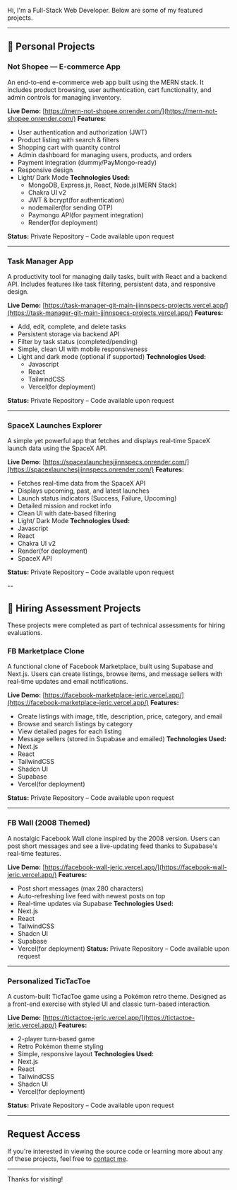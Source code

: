 Hi, I'm a Full-Stack Web Developer. Below are some of my featured projects.

---

## 🔧 Personal Projects

### Not Shopee — E-commerce App

An end-to-end e-commerce web app built using the MERN stack. It includes product browsing, user authentication, cart functionality, and admin controls for managing inventory.

**Live Demo:** [https://mern-not-shopee.onrender.com/](https://mern-not-shopee.onrender.com/)
**Features:**
- User authentication and authorization (JWT)
- Product listing with search & filters
- Shopping cart with quantity control
- Admin dashboard for managing users, products, and orders
- Payment integration (dummy/PayMongo-ready)
- Responsive design
- Light/ Dark Mode
**Technologies Used:**
  - MongoDB, Express.js, React, Node.js(MERN Stack)
  - Chakra UI v2
  - JWT & bcrypt(for authentication)
  - nodemailer(for sending OTP)
  - Paymongo API(for payment integration)
  - Render(for deployment)
    
**Status:** Private Repository – Code available upon request

---

### Task Manager App

A productivity tool for managing daily tasks, built with React and a backend API. Includes features like task filtering, persistent data, and responsive design.

**Live Demo:** [https://task-manager-git-main-jjinnspecs-projects.vercel.app/](https://task-manager-git-main-jjinnspecs-projects.vercel.app/)
**Features:**
- Add, edit, complete, and delete tasks
- Persistent storage via backend API
- Filter by task status (completed/pending)
- Simple, clean UI with mobile responsiveness
- Light and dark mode (optional if supported)
**Technologies Used:**
  - Javascript
  - React
  - TailwindCSS
  - Vercel(for deployment)

**Status:** Private Repository – Code available upon request

---

### SpaceX Launches Explorer

A simple yet powerful app that fetches and displays real-time SpaceX launch data using the SpaceX API.

**Live Demo:** [https://spacexlaunchesjjinnspecs.onrender.com/](https://spacexlaunchesjjinnspecs.onrender.com/)
**Features:**
- Fetches real-time data from the SpaceX API
- Displays upcoming, past, and latest launches
- Launch status indicators (Success, Failure, Upcoming)
- Detailed mission and rocket info
- Clean UI with date-based filtering
- Light/ Dark Mode
**Technologies Used:**
- Javascript
- React
- Chakra UI v2
- Render(for deployment)
- SpaceX API
  
**Status:** Private Repository – Code available upon request

--

## 🧪 Hiring Assessment Projects

These projects were completed as part of technical assessments for hiring evaluations.

### FB Marketplace Clone

A functional clone of Facebook Marketplace, built using Supabase and Next.js. Users can create listings, browse items, and message sellers with real-time updates and email notifications.

**Live Demo:** [https://facebook-marketplace-jeric.vercel.app/](https://facebook-marketplace-jeric.vercel.app/)
**Features:**
  - Create listings with image, title, description, price, category, and email
  - Browse and search listings by category
  - View detailed pages for each listing
  -  Message sellers (stored in Supabase and emailed)
**Technologies Used:**
  - Next.js
  - React
  - TailwindCSS
  - Shadcn UI
  -  Supabase
  - Vercel(for deployment)

**Status:** Private Repository – Code available upon request

---

### FB Wall (2008 Themed)

A nostalgic Facebook Wall clone inspired by the 2008 version. Users can post short messages and see a live-updating feed thanks to Supabase's real-time features.

**Live Demo:** [https://facebook-wall-jeric.vercel.app/](https://facebook-wall-jeric.vercel.app/)
**Features:**
  - Post short messages (max 280 characters)
  - Auto-refreshing live feed with newest posts on top
  - Real-time updates via Supabase
**Technologies Used:**
  - Next.js
  - React
  - TailwindCSS
  - Shadcn UI
  -  Supabase
  - Vercel(for deployment)
**Status:** Private Repository – Code available upon request

---

### Personalized TicTacToe

A custom-built TicTacToe game using a Pokémon retro theme. Designed as a front-end exercise with styled UI and classic turn-based interaction.

**Live Demo:** [https://tictactoe-jeric.vercel.app/](https://tictactoe-jeric.vercel.app/)
**Features:**
  - 2-player turn-based game
  - Retro Pokémon theme styling
  - Simple, responsive layout
**Technologies Used:**
  - Next.js
  - React
  - TailwindCSS
  - Shadcn UI
  - Vercel(for deployment)

**Status:** Private Repository – Code available upon request

---  

## Request Access

If you're interested in viewing the source code or learning more about any of these projects, feel free to [contact me](mailto:j3.cariaso@gmail.com).

---

Thanks for visiting!
